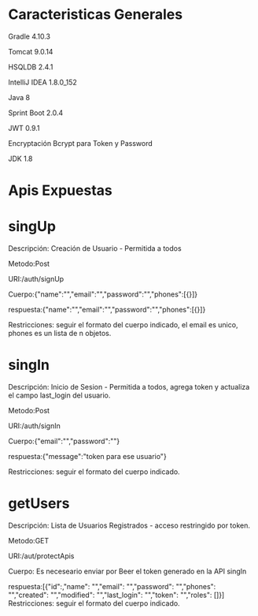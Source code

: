 # Caracteristicas Generales
Gradle 4.10.3

Tomcat 9.0.14

HSQLDB 2.4.1

IntelliJ IDEA 1.8.0_152

Java 8

Sprint Boot 2.0.4

JWT 0.9.1

Encryptación Bcrypt para Token y Password

JDK 1.8

# Apis Expuestas
# singUp
Descripción: Creación de Usuario - Permitida a todos

Metodo:Post

URI:/auth/signUp

Cuerpo:{"name":"","email":"","password":"","phones":[{}]}

respuesta:{"name":"","email":"","password":"","phones":[{}]}

Restricciones: seguir el formato del cuerpo indicado, el email es unico, phones es un lista de n objetos.

# singIn
Descripción: Inicio de Sesion - Permitida a todos, agrega token y actualiza el campo last_login del usuario.

Metodo:Post

URI:/auth/signIn

Cuerpo:{"email":"","password":""}

respuesta:{"message":"token para ese usuario"}

Restricciones: seguir el formato del cuerpo indicado.

# getUsers
Descripción: Lista de Usuarios Registrados - acceso restringido por token.

Metodo:GET

URI:/aut/protectApis

Cuerpo: Es neceseario enviar por Beer el token generado en la API singIn

respuesta:[{"id":,"name": "","email": "","password": "","phones": "","created": "","modified": "","last_login": "","token": "","roles": []}]
Restricciones: seguir el formato del cuerpo indicado.